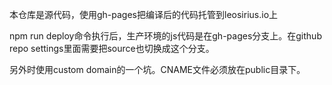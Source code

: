 本仓库是源代码，使用gh-pages把编译后的代码托管到leosirius.io上

npm run deploy命令执行后，生产环境的js代码是在gh-pages分支上。在github repo settings里面需要把source也切换成这个分支。

另外时使用custom domain的一个坑。CNAME文件必须放在public目录下。
